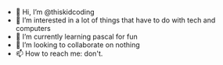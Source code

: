 - 👋 Hi, I’m @thiskidcoding
- 👀 I’m interested in a lot of things that have to do with tech and computers
- 🌱 I’m currently learning pascal for fun
- 💞️ I’m looking to collaborate on nothing
- 📫 How to reach me: don't.

<!---
thiskidcoding/thiskidcoding is a ✨ special ✨ repository because its `README.md` (this file) appears on your GitHub profile.
You can click the Preview link to take a look at your changes.
--->
